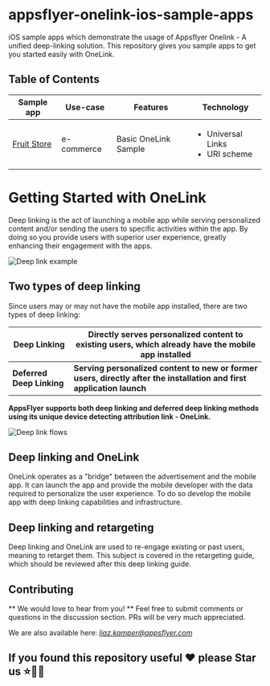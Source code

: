 # appsflyer-onelink-ios-sample-apps
iOS sample apps which demonstrate the usage of Appsflyer Onelink - A unified deep-linking solution.
This repository gives you sample apps to get you started easily with OneLink.

## Table of Contents
| Sample app | Use-case | Features | Technology |
| ---        | ---      | ---      | ---        |
| [Fruit Store] | e-commerce | Basic OneLink Sample | <ul><li>Universal Links</li><li>URI scheme</li></ul> | 

[Fruit Store]: ./swift/basic_app

# Getting Started with OneLink
Deep linking is the act of launching a mobile app while serving personalized content and/or sending the users to specific activities within the app. By doing so you provide users with superior user experience, greatly enhancing their engagement with the apps.

![Deep link example](https://user-images.githubusercontent.com/61788924/85711992-864fbb80-b6f0-11ea-8549-6df8841c21b1.png "Deep-linking examples")

## Two types of deep linking
Since users may or may not have the mobile app installed, there are two types of deep linking:

| **Deep Linking**	 | Directly serves personalized content to existing users, which already have the mobile app installed |
| --- | --- |
| **Deferred Deep Linking**	 | **Serving personalized content to new or former users, directly after the installation and first application launch** |

**AppsFlyer supports both deep linking and deferred deep linking methods using its unique device detecting attribution link - OneLink.**

![Deep link flows](https://user-images.githubusercontent.com/61788924/85712009-8a7bd900-b6f0-11ea-94c1-f4c17b8cc52a.png "Deep-linking flows")

## Deep linking and OneLink
OneLink operates as a "bridge" between the advertisement and the mobile app. It can launch the app and provide the mobile developer with the data required to personalize the user experience. To do so develop the mobile app with deep linking capabilities and infrastructure.

## Deep linking and retargeting
Deep linking and OneLink are used to re-engage existing or past users, meaning to retarget them. This subject is covered in the retargeting guide, which should be reviewed after this deep linking guide.

## Contributing
** We would love to hear from you! **
Feel free to submit comments or questions in the discussion section.
PRs will be very much appreciated.

We are also available here: *liaz.kamper@appsflyer.com*

## If you found this repository useful ❤️ please Star us ⭐️☝🏽 
